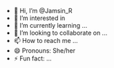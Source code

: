 - 👋 Hi, I’m @Jamsin_R
- 👀 I’m interested in
- 🌱 I’m currently learning ...
- 💞️ I’m looking to collaborate on ...
- 📫 How to reach me ...
- 😄 Pronouns: She/her
- ⚡ Fun fact: ...

<!---
Jamsin_R is a ✨ special ✨ repository because its `README.md` (this file) appears on your GitHub profile.
You can click the Preview link to take a look at your changes.
--->
